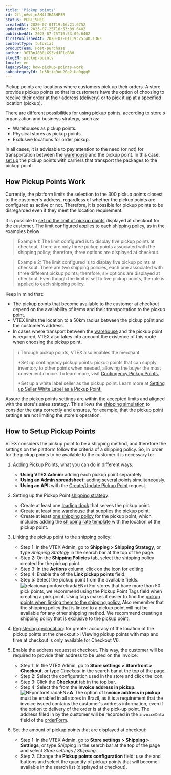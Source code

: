 ```yaml
---
title: 'Pickup points'
id: 2fljn6wLjn8M4lJHA6HP3R
status: PUBLISHED
createdAt: 2020-07-01T19:16:21.675Z
updatedAt: 2023-07-25T16:53:09.640Z
publishedAt: 2023-07-25T16:53:09.640Z
firstPublishedAt: 2020-07-01T19:25:40.136Z
contentType: tutorial
productTeam: Post-purchase
author: 30TBnJ838LXSZvdJFlcB8H
slugEN: pickup-points
locale: en
legacySlug: how-pickup-points-work
subcategoryId: 1c5Btie9ou2Gg2iUo0ggqM
---
```


Pickup points are locations where customers pick up their orders. A store provides pickup points so that its customers have the option of choosing to receive their order at their address (delivery) or to pick it up at a specified location (pickup).

There are different possibilities for using pickup points, according to store's organization and business strategy, such as:

* Warehouses as pickup points.
* Physical stores as pickup points.
* Exclusive locations for order pickup.

In all cases, it is advisable to pay attention to the need (or not) for transportation between the [warehouse](https://help.vtex.com/en/tutorial/warehouse--6oIxvsVDTtGpO7y6zwhGpb) and the pickup point. In this case, [set up](#setup) the pickup points with carriers that transport the packages to the pickup point. 

## How Pickup Points Work

Currently, the platform limits the selection to the 300 pickup points closest to the customer's address, regardless of whether the pickup points are configured as active or not. Therefore, it is possible for pickup points to be disregarded even if they meet the location requirement.

It is possible to [set up the limit of pickup points](#how-to-setup-pickup-points) displayed at checkout for the customer. The limit configured applies to each [shipping policy](https://help.vtex.com/en/tutorial/politica-de-envio--tutorials_140), as in the examples below:

> Example 1: The limit configured is to display five pickup points at checkout. There are only three pickup points associated with the shipping policy; therefore, three options are displayed at checkout.

> Example 2: The limit configured is to display five pickup points at checkout. There are two shipping policies, each one associated with three different pickup points; therefore, six options are displayed at checkout. Even though the limit is set to five pickup points, the rule is applied to each shipping policy.

Keep in mind that:

* The pickup points that become available to the customer at checkout depend on the availability of items and their transportation to the pickup point.
* VTEX limits the location to a 50km radius between the pickup point and the customer's address.
* In cases where transport between the [warehouse](https://help.vtex.com/en/tutorial/warehouse--6oIxvsVDTtGpO7y6zwhGpb) and the pickup point is required, VTEX also takes into account the existence of this route when choosing the pickup point.

>ℹ️ Through pickup points, VTEX also enables the merchant:
> <body>
>
> *Set up contingency pickup points: pickup points that can supply inventory to other points when needed, allowing the buyer the most convenient choice. To learn more, visit [Contingency Pickup Points.](https://help.vtex.com/en/tutorial/creating-a-contingency-pickup-point-to-guarantee-it-as-an-option-at-checkout--3mowqWEfjyM2g6WoWgE0Ao)
>
> *Set up a white label seller as the pickup point. Learn more at [Setting up Seller White Label as a Pickup Point.](https://help.vtex.com/en/tutorial/setting-up-seller-white-label-as-a-pickup-point--6fSUE2O0taaoKieAaiuc4e)
>
> </body>

Assure the pickup points settings are within the accepted limits and aligned with the store's sales strategy. This allows the [shipping simulation](https://help.vtex.com/en/tutorial/simulador-de-envio--tutorials_144) to consider the data correctly and ensures, for example, that the pickup point settings are not limiting the store's operation. 

## How to Setup Pickup Points

VTEX considers the pickup point to be a shipping method, and therefore the settings on the platform follow the criteria of a shipping policy. So, in order for the pickup points to be available to the customer it is necessary to:

1. [Adding Pickup Points](https://help.vtex.com/en/tutorial/adding-pickup-points--2R5ClQiwe4KoSQgsuiOw4E), what you can do in different ways:
    - **Using VTEX Admin:** adding each pickup point separately.
    - **Using an Admin spreadsheet:** adding several points simultaneously.
    - **Using an API:** with the [Create/Update Pickup Point](https://developers.vtex.com/vtex-rest-api/reference/pickup-points-1#createupdate) request.

2. Setting up the Pickup Point [shipping strategy](https://help.vtex.com/en/tutorial/estrategia-de-envio--58vLBDbjYVQzJ6rRc5QNz3):
    - Create at least one [loading dock](https://help.vtex.com/en/tutorial/managing-loading-docks--7K3FultD8I2cuuA6iyGEiW) that serves the pickup point.
    - Create at least one [warehouse](https://help.vtex.com/en/tutorial/managing-warehouses--tutorials_137) that supplies the pickup point.
    - Create at least [one shipping policy](https://help.vtex.com/en/tutorial/shipping-policy--tutorials_140) for the pickup point, which includes adding the [shipping rate template](https://help.vtex.com/en/tutorial/shipping-rate-template--tutorials_127) with the location of the pickup point.

3. Linking the pickup point to the shipping policy:
    - Step 1: In the VTEX Admin, go to **Shipping > Shipping Strategy**, or type *Shipping Strategy* in the search bar at the top of the page.  
    - Step 2: On the **Shipping Policies** tab, select the shipping policy created for the pickup point.
    - Step 3: In the **Actions** column, click on the <i class="fas fa-pen"></i> icon for editing.
    - Step 4: Enable the <i class="fas fa-toggle-on"></i> of the **Link pickup points** field.
    - Step 5: Select the pickup point from the available fields. ![relacionarpontosretiradaEN](https://images.ctfassets.net/alneenqid6w5/6BvdDCekjMPgqE0ULZmNaV/6df4f0848577031ee8dcab4898061a62/relacionarpontosretiradaEN.png)>ℹ️ For stores that have more than 50 pick points, we recommend using the Pickup Point Tags field when creating a pick point. Using tags makes it easier to find the [pickup points when linking them to the shipping policy.](https://help.vtex.com/en/tutorial/shipping-policy--tutorials_140#adding-a-shipping-policy) Also remember that the shipping policy that is linked to a pickup point will not be available for any other shipping method. We recommend creating a shipping policy that is exclusive to the pickup point.

4. [Registering geolocation](https://help.vtex.com/pt/tutorial/gerenciar-geolocalizacao--tutorials_138): for greater accuracy of the location of the pickup points at the checkout.>ℹ️ Viewing pickup points with map and time at checkout is only available for Checkout V6.

5. Enable the address request at checkout. This way, the customer will be required to provide their address to be used on the invoice:
    - Step 1: In the VTEX Admin, go to **Store settings > Storefront > Checkout**, or type *Checkout* in the search bar at the top of the page.  
    - Step 2: Select the configuration used in the store and click the <i class="fas fa-cog"></i> icon.
    - Step 3: Click the **Checkout** tab in the top bar.
    - Step 4: Select the <i class="fas fa-toggle-on"></i> from the **Invoice address in pickup**.![NFpontoretiradaEN](//images.ctfassets.net/alneenqid6w5/7yOdSylqbRcHEfT9c9OfwX/a221ea377c5b7629eba243f55cf80058/NFpontoretiradaEN.png)>⚠️ The option of **Invoice address in pickup** must be enabled in all stores in Brazil, as it is a requirement that the invoice issued contains the customer's address information, even if the option to delivery of the order is at the pick-up point. The address filled in by the customer will be recorded in the `invoiceData` field of the [orderForm](https://developers.vtex.com/vtex-rest-api/reference/orderform-fields#invoicedata).

6. Set the amount of pickup points that are displayed at checkout:
    - Step 1: In the VTEX Admin, go to **Store settings > Shipping > Settings**, or type *Shipping* in the search bar at the top of the page and select *Store settings / Shipping*.    
    - Step 2: Change the **Pickup points configuration** field: use the <i class="far fa-caret-square-up"></i> and <i class="far fa-caret-square-down"></i> buttons and select the quantity of pickup points that will become available in the search list (displayed at checkout).
